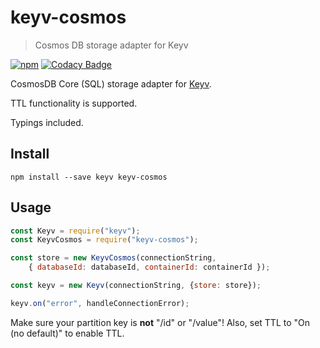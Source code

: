 # keyv-cosmos

> Cosmos DB storage adapter for Keyv

[![npm](https://github.com/C0ffeeCode/keyv-cosmos/workflows/Node.js%20Package/badge.svg)](https://www.npmjs.com/package/keyv-cosmos)
[![Codacy Badge](https://app.codacy.com/project/badge/Grade/a435705f5bc4470faef21961b8943548)](https://www.codacy.com/manual/C0ffeeCode/keyv-cosmos?utm_source=github.com&amp;utm_medium=referral&amp;utm_content=C0ffeeCode/keyv-cosmos&amp;utm_campaign=Badge_Grade)

CosmosDB Core (SQL) storage adapter for [Keyv](https://github.com/lukechilds/keyv).

TTL functionality is supported.

Typings included.

## Install

```shell
npm install --save keyv keyv-cosmos
```

## Usage

```js
const Keyv = require("keyv");
const KeyvCosmos = require("keyv-cosmos");

const store = new KeyvCosmos(connectionString,
	{ databaseId: databaseId, containerId: containerId });

const keyv = new Keyv(connectionString, {store: store});

keyv.on("error", handleConnectionError);
```
Make sure your partition key is **not** "/id" or "/value"!
Also, set TTL to "On (no default)" to enable TTL.
